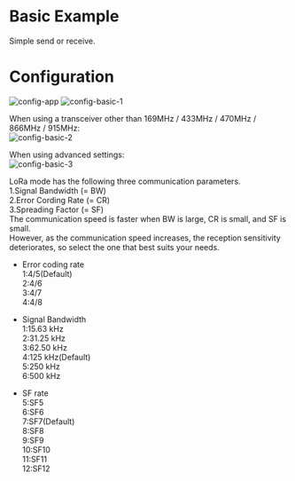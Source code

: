 # Basic Example   
Simple send or receive.   

# Configuration   
![config-app](https://user-images.githubusercontent.com/6020549/162125873-556d92c4-60aa-46fb-9f6e-d2ff38858f58.jpg)
![config-basic-1](https://user-images.githubusercontent.com/6020549/162125887-be3545b6-628f-45fa-b85b-a37844283ff9.jpg)

When using a transceiver other than 169MHz / 433MHz / 470MHz / 866MHz / 915MHz:   
![config-basic-2](https://user-images.githubusercontent.com/6020549/162125892-a7dd119c-bbd1-4ace-950b-283b006587af.jpg)

When using advanced settings:   
![config-basic-3](https://user-images.githubusercontent.com/6020549/162125897-f26d35ec-1100-4f5f-b26d-d8fb35acf8a8.jpg)

LoRa mode has the following three communication parameters.   
1.Signal Bandwidth (= BW)   
2.Error Cording Rate (= CR)   
3.Spreading Factor (= SF)   
The communication speed is faster when BW is large, CR is small, and SF is small.   
However, as the communication speed increases, the reception sensitivity deteriorates, so select the one that best suits your needs.   

- Error coding rate   
1:4/5(Default)   
2:4/6   
3:4/7   
4:4/8   

- Signal Bandwidth   
1:15.63 kHz   
2:31.25 kHz   
3:62.50 kHz   
4:125 kHz(Default)   
5:250 kHz   
6:500 kHz   

- SF rate   
5:SF5   
6:SF6   
7:SF7(Default)   
8:SF8   
9:SF9   
10:SF10   
11:SF11   
12:SF12   



